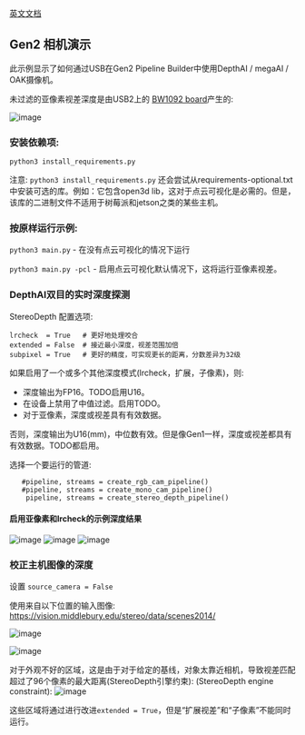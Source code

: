 [英文文档](README.md)

## Gen2 相机演示
此示例显示了如何通过USB在Gen2 Pipeline Builder中使用DepthAI / megaAI / OAK摄像机。

未过滤的亚像素视差深度是由USB2上的 [BW1092 board](https://shop.luxonis.com/collections/all/products/bw1092)产生的:

![image](https://user-images.githubusercontent.com/32992551/99454609-e59eaa00-28e3-11eb-8858-e82fd8e6eaac.png)

### 安装依赖项:

`python3 install_requirements.py`

注意: `python3 install_requirements.py` 还会尝试从requirements-optional.txt中安装可选的库。例如：它包含open3d lib，这对于点云可视化是必需的。但是，该库的二进制文件不适用于树莓派和jetson之类的某些主机。

### 按原样运行示例:

`python3 main.py` - 在没有点云可视化的情况下运行

`python3 main.py -pcl` - 启用点云可视化默认情况下，这将运行亚像素视差。

### DepthAI双目的实时深度探测

StereoDepth 配置选项:
```
lrcheck  = True   # 更好地处理咬合
extended = False  # 接近最小深度，视差范围加倍
subpixel = True   # 更好的精度，可实现更长的距离，分数差异为32级
```

如果启用了一个或多个其他深度模式(lrcheck，扩展，子像素)，则:
 - 深度输出为FP16。TODO启用U16。
 - 在设备上禁用了中值过滤。启用TODO。
 - 对于亚像素，深度或视差具有有效数据。

否则，深度输出为U16(mm)，中位数有效。但是像Gen1一样，深度或视差都具有有效数据。TODO都启用。

选择一个要运行的管道:

```
   #pipeline, streams = create_rgb_cam_pipeline()
   #pipeline, streams = create_mono_cam_pipeline()
    pipeline, streams = create_stereo_depth_pipeline()
```

#### 启用亚像素和lrcheck的示例深度结果

![image](https://user-images.githubusercontent.com/32992551/99454680-fea75b00-28e3-11eb-80bc-2004016d75e2.png)
![image](https://user-images.githubusercontent.com/32992551/99454698-0404a580-28e4-11eb-9cda-462708ef160d.png)
![image](https://user-images.githubusercontent.com/32992551/99454589-dfa8c900-28e3-11eb-8464-e719302d9f04.png)

### 校正主机图像的深度

设置 `source_camera = False`

使用来自以下位置的输入图像: https://vision.middlebury.edu/stereo/data/scenes2014/

![image](https://user-images.githubusercontent.com/60824841/99694663-589b5280-2a95-11eb-94fe-3f9cc2afc158.png)

![image](https://user-images.githubusercontent.com/60824841/99694401-0eb26c80-2a95-11eb-8728-403665024750.png)

对于外观不好的区域，这是由于对于给定的基线，对象太靠近相机，导致视差匹配超过了96个像素的最大距离(StereoDepth引擎约束): (StereoDepth engine constraint):
![image](https://user-images.githubusercontent.com/60824841/99696549-7cf82e80-2a97-11eb-9dbd-3e3645be210f.png)

这些区域将通过进行改进`extended = True`，但是“扩展视差”和“子像素”不能同时运行。

